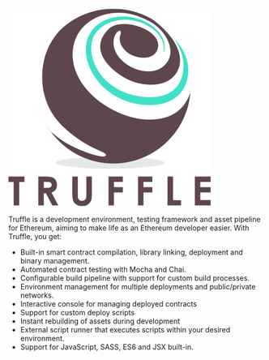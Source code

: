 ![logo](img/logo.png)

Truffle is a development environment, testing framework and asset pipeline for Ethereum, aiming to make life as an Ethereum developer easier. With Truffle, you get:

* Built-in smart contract compilation, library linking, deployment and binary management.
* Automated contract testing with Mocha and Chai.
* Configurable build pipeline with support for custom build processes.
* Environment management for multiple deployments and public/private networks.
* Interactive console for managing deployed contracts
* Support for custom deploy scripts
* Instant rebuilding of assets during development
* External script runner that executes scripts within your desired environment.
* Support for JavaScript, SASS, ES6 and JSX built-in.
